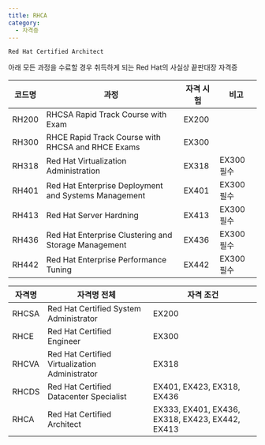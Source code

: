 ```yaml
---
title: RHCA
category:
  - 자격증
---
```


`Red Hat Certified Architect`

아래 모든 과정을 수료할 경우 취득하게 되는 Red Hat의 사실상 끝판대장 자격증

|코드명|과정|자격 시험|비고|
|----|---|-------|---|
|RH200|RHCSA Rapid Track Course with Exam|EX200||
|RH300|RHCE Rapid Track Course with RHCSA and RHCE Exams|EX300||
|RH318|Red Hat Virtualization Administration|EX318|EX300 필수|
|RH401|Red Hat Enterprise Deployment and Systems Management|EX401|EX300 필수|
|RH413|Red Hat Server Hardning|EX413|EX300 필수|
|RH436|Red Hat Enterprise Clustering and Storage Management|EX436|EX300 필수|
|RH442|Red Hat Enterprise Performance Tuning|EX442|EX300 필수|

|자격명|자격명 전체|자격 조건|
|----|--------|-------|
|RHCSA|Red Hat Certified System Administrator|EX200|
|RHCE|Red Hat Certified Engineer|EX300|
|RHCVA|Red Hat Certified Virtualization Administrator|EX318|
|RHCDS|Red Hat Certified Datacenter Specialist|EX401, EX423, EX318, EX436|
|RHCA|Red Hat Certified Architect|EX333, EX401, EX436, EX318, EX423, EX442, EX413|
